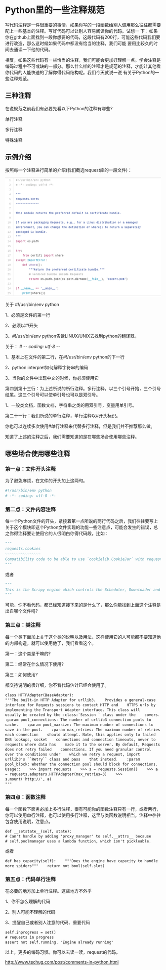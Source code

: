 # Python里的一些注释规范

写代码注释是一件很重要的事情，如果你写的一段函数给别人调用那么往往都需要配上一些基本的注释。写好代码可以让别人容易阅读你的代码。试想一 下：如果你在github上面找到一段你想要的代码，这段代码有200行，可能这些代码我们要进行改造，那么这时候如果代码中都没有恰当的注释，我们可能 要用比较久的时间去通读一下他的代码。

相反，如果这些代码有一些恰当的注释，我们可能会更加好理解一点。学会注释是编码过程中不可或缺的一部分。那么什么样的注释才是规范的注释，才能让其他看你代码的人能快速的了解你得代码结构呢。我们今天就说一说 有关于Python的一些注释规范。

## 三种注释

在说规范之前我们有必要先看以下Python的注释有哪些?

单行注释

多行注释

特殊注释



## 示例介绍

按照每一个注释进行简单的介绍(我们截选request库的一段文件)：

![160928094976052](image-201711252031/160928094976052.png)

关于 #!/usr/bin/env python

1、必须是文件的第一行

2、必须以#!开头

3、#!/usr/bin/env python告诉LINUX/UNIX去找到python的翻译器。

关于： # -*- coding: utf-8 -*-

1、基本上在文件的第二行，在#!/usr/bin/env python的下一行

2、python interpret如何解释字符串的编码

3、当你的文件中出现中文的时候，你必须使用它

第四到第十三行：为上述所说的所行注释。多行注释，以三个引号开始，三个引号结尾。这三个引号可以使单引号也可以是双引号。

1、一般类文档，函数文档，字符串之类的用双引号，变量用单引号。

第二十一行：我们所说的单行注释，单行注释以#开头标识。

你也可以连续多次使用#单行注释来代替多行注释，但是我们并不推荐那么做。

知道了上述的注释之后，我们需要知道的是在哪些场合使用哪些注释。

## 哪些场合使用哪些注释

### 第一点：文件开头注释

为了避免麻烦，在文件的开头加上这两句。

```python
#!/usr/bin/env python    
# -*- coding: utf-8 -*-
```

### 第二点：文件内容注释

每一个Python文件的开头，紧接着第一点所说的两行代码之后，我们往往要写上关于这个模块即这个Python文件实现的功能一些注意点，可能会发生的错误，总之你得注释要让使用它的人很明白你得代码段，比如：

```python
"""    
requests.cookies    
​~~~~~~~~~~~~~~~~    
Compatibility code to be able to use `cookielib.CookieJar` with requests.    requests.utils imports from here, so be careful with imports.    
"""
```

或者

```python
"""    
This is the Scrapy engine which controls the Scheduler, Downloader and Spiders.    For more information see docs/topics/architecture.rst    
"""
```

可能，你不看代码，都已经知道接下来的是什么了，那么你能找到上面这个注释是出自哪个文件吗?

### 第三点：类注释

每一个类下面加上关于这个类的说明以及用法，这样使用它的人可能都不要知道他的内部构造，就可以使用他了，我们看看这个。

第一：这个类是干嘛的?

第二：经常在什么情况下使用?

第三：如何使用?

都交待说明的很详细，你不看代码估计已经会使用了。

```
class HTTPAdapter(BaseAdapter):    
"""The built-in HTTP Adapter for urllib3.    Provides a general-case interface for Requests sessions to contact HTTP and    HTTPS urls by implementing the Transport Adapter interface. This class will    usually be created by the :class:`Session ` class under the    covers.    :param pool_connections: The number of urllib3 connection pools to cache.    :param pool_maxsize: The maximum number of connections to save in the pool.    :param max_retries: The maximum number of retries each connection    should attempt. Note, this applies only to failed DNS lookups, socket    connections and connection timeouts, never to requests where data has    made it to the server. By default, Requests does not retry failed    connections. If you need granular control over the conditions under    which we retry a request, import urllib3's ``Retry`` class and pass    that instead.    :param pool_block: Whether the connection pool should block for connections.    Usage::    >>> import requests    >>> s = requests.Session()    >>> a = requests.adapters.HTTPAdapter(max_retries=3)    >>> s.mount('http://', a)    
"""
```

### 第四点：函数注释

每一个函数下面务必加上多行注释，很有可能你的函数注释只有一行，或者两行，你可以使用单行注释，也可以使用多行注释，这里与类函数说明相当，注释中往往包含使用说明，注意点。

```
def __setstate__(self, state):    
# Can't handle by adding 'proxy_manager' to self.__attrs__ because    # self.poolmanager uses a lambda function, which isn't pickleable.
```

或者

```
def has_capacity(self):    """Does the engine have capacity to handle more spiders"""    return not bool(self.slot)
```

### 第五点：代码单行注释

在必要的地方加上单行注释。这些地方不外乎

1、你不怎么理解的代码

2、别人可能不理解的代码

3、提醒自己或者别人注意的代码、重要代码

```
self.inprogress = set() 
# requests in progress    
assert not self.running, "Engine already running"
```

以上，更多的编码习惯。你可以去读一读，request的代码。





http://www.techug.com/post/comments-in-python.html